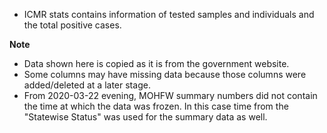 - ICMR stats contains information of tested samples and individuals and the total positive cases.

**Note** 
- Data shown here is copied as it is from the government website.
- Some columns may have missing data because those columns were added/deleted at a later stage.
- From 2020-03-22 evening, MOHFW summary numbers did not contain the time at which the data was frozen. In this case time from the "Statewise Status" was used for the summary data as well.
